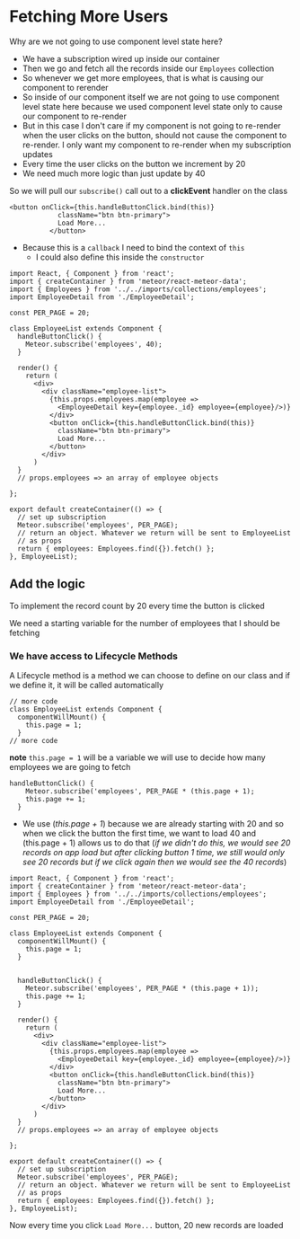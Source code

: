 # Fetching More Users
Why are we not going to use component level state here?

* We have a subscription wired up inside our container
* Then we go and fetch all the records inside our `Employees` collection
* So whenever we get more employees, that is what is causing our component to rerender
* So inside of our component itself we are not going to use component level state here because we used component level state only to cause our component to re-render
* But in this case I don't care if my component is not going to re-render when the user clicks on the button, should not cause the component to re-render. I only want my component to re-render when my subscription updates
* Every time the user clicks on the button we increment by 20 
* We need much more logic than just update by 40

So we will pull our `subscribe()` call out to a **clickEvent** handler on the class

```
<button onClick={this.handleButtonClick.bind(this)}
            className="btn btn-primary">
            Load More...
          </button>
```

* Because this is a `callback` I need to bind the context of `this`
    - I could also define this inside the `constructor`

```
import React, { Component } from 'react';
import { createContainer } from 'meteor/react-meteor-data';
import { Employees } from '../../imports/collections/employees';
import EmployeeDetail from './EmployeeDetail';

const PER_PAGE = 20;

class EmployeeList extends Component {
  handleButtonClick() {
    Meteor.subscribe('employees', 40);
  }

  render() {
    return (
      <div>
        <div className="employee-list">
          {this.props.employees.map(employee =>
            <EmployeeDetail key={employee._id} employee={employee}/>)}
          </div>
          <button onClick={this.handleButtonClick.bind(this)}
            className="btn btn-primary">
            Load More...
          </button>
        </div>
      )
  }
  // props.employees => an array of employee objects

};

export default createContainer(() => {
  // set up subscription
  Meteor.subscribe('employees', PER_PAGE);
  // return an object. Whatever we return will be sent to EmployeeList
  // as props
  return { employees: Employees.find({}).fetch() };
}, EmployeeList);
```

## Add the logic
To implement the record count by 20 every time the button is clicked

We need a starting variable for the number of employees that I should be fetching

### We have access to Lifecycle Methods
A Lifecycle method is a method we can choose to define on our class and if we define it, it will be called automatically

```
// more code
class EmployeeList extends Component {
  componentWillMount() {
    this.page = 1;
  }
// more code
```

**note** `this.page = 1` will be a variable we will use to decide how many employees we are going to fetch

```
handleButtonClick() {
    Meteor.subscribe('employees', PER_PAGE * (this.page + 1);
    this.page += 1;
  }
```

* We use (_this.page + 1_) because we are already starting with 20 and so when we click the button the first time, we want to load 40 and (this.page + 1) allows us to do that (_if we didn't do this, we would see 20 records on app load but after clicking button 1 time, we still would only see 20 records but if we click again then we would see the 40 records_)

```
import React, { Component } from 'react';
import { createContainer } from 'meteor/react-meteor-data';
import { Employees } from '../../imports/collections/employees';
import EmployeeDetail from './EmployeeDetail';

const PER_PAGE = 20;

class EmployeeList extends Component {
  componentWillMount() {
    this.page = 1;
  }


  handleButtonClick() {
    Meteor.subscribe('employees', PER_PAGE * (this.page + 1));
    this.page += 1;
  }

  render() {
    return (
      <div>
        <div className="employee-list">
          {this.props.employees.map(employee =>
            <EmployeeDetail key={employee._id} employee={employee}/>)}
          </div>
          <button onClick={this.handleButtonClick.bind(this)}
            className="btn btn-primary">
            Load More...
          </button>
        </div>
      )
  }
  // props.employees => an array of employee objects

};

export default createContainer(() => {
  // set up subscription
  Meteor.subscribe('employees', PER_PAGE);
  // return an object. Whatever we return will be sent to EmployeeList
  // as props
  return { employees: Employees.find({}).fetch() };
}, EmployeeList);
```

Now every time you click `Load More...` button, 20 new records are loaded
